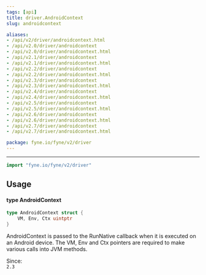 ```yaml
---
tags: [api]
title: driver.AndroidContext
slug: androidcontext

aliases:
- /api/v2/driver/androidcontext.html
- /api/v2.0/driver/androidcontext
- /api/v2.0/driver/androidcontext.html
- /api/v2.1/driver/androidcontext
- /api/v2.1/driver/androidcontext.html
- /api/v2.2/driver/androidcontext
- /api/v2.2/driver/androidcontext.html
- /api/v2.3/driver/androidcontext
- /api/v2.3/driver/androidcontext.html
- /api/v2.4/driver/androidcontext
- /api/v2.4/driver/androidcontext.html
- /api/v2.5/driver/androidcontext
- /api/v2.5/driver/androidcontext.html
- /api/v2.6/driver/androidcontext
- /api/v2.6/driver/androidcontext.html
- /api/v2.7/driver/androidcontext
- /api/v2.7/driver/androidcontext.html

package: fyne.io/fyne/v2/driver
---
```



---
```go
import "fyne.io/fyne/v2/driver"
```

## Usage

#### type AndroidContext

```go
type AndroidContext struct {
	VM, Env, Ctx uintptr
}
```

AndroidContext is passed to the RunNative callback when it is executed on an Android device. The VM, Env and Ctx pointers are required to make various calls into JVM methods.


<div class="since">Since: <code>
2.3</code></div>
